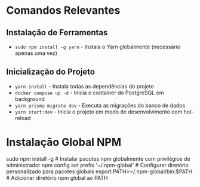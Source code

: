 # Comandos Relevantes

## Instalação de Ferramentas
- `sudo npm install -g yarn` - Instala o Yarn globalmente (necessário apenas uma vez)

## Inicialização do Projeto
- `yarn install` - Instala todas as dependências do projeto
- `docker compose up -d` - Inicia o container do PostgreSQL em background
- `yarn prisma migrate dev` - Executa as migrações do banco de dados
- `yarn start:dev` - Inicia o projeto em modo de desenvolvimento com hot-reload 

# Instalação Global NPM
sudo npm install -g <package> # Instalar pacotes npm globalmente com privilégios de administrador
npm config set prefix '~/.npm-global' # Configurar diretório personalizado para pacotes globais
export PATH=~/.npm-global/bin:$PATH # Adicionar diretório npm global ao PATH 